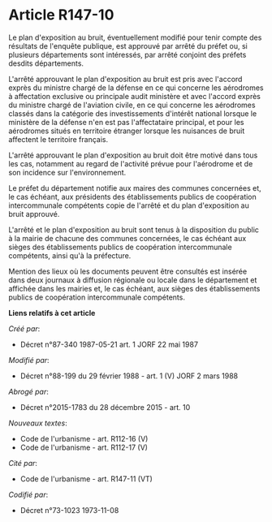# Article R147-10

Le plan d'exposition au bruit, éventuellement modifié pour tenir compte des résultats de l'enquête publique, est approuvé par
arrêté du préfet ou, si plusieurs départements sont intéressés, par arrêté conjoint des préfets desdits départements.

L'arrêté approuvant le plan d'exposition au bruit est pris avec l'accord exprès du ministre chargé de la défense en ce qui
concerne les aérodromes à affectation exclusive ou principale audit ministère et avec l'accord exprès du ministre chargé de
l'aviation civile, en ce qui concerne les aérodromes classés dans la catégorie des investissements d'intérêt national lorsque
le ministère de la défense n'en est pas l'affectataire principal, et pour les aérodromes situés en territoire étranger
lorsque les nuisances de bruit affectent le territoire français.

L'arrêté approuvant le plan d'exposition au bruit doit être motivé dans tous les cas, notamment au regard de l'activité
prévue pour l'aérodrome et de son incidence sur l'environnement.

Le préfet du département notifie aux maires des communes concernées et, le cas échéant, aux présidents des établissements
publics de coopération intercommunale compétents copie de l'arrêté et du plan d'exposition au bruit approuvé.

L'arrêté et le plan d'exposition au bruit sont tenus à la disposition du public à la mairie de chacune des communes
concernées, le cas échéant aux sièges des établissements publics de coopération intercommunale compétents, ainsi qu'à la
préfecture.

Mention des lieux où les documents peuvent être consultés est insérée dans deux journaux à diffusion régionale ou locale dans
le département et affichée dans les mairies et, le cas échéant, aux sièges des établissements publics de coopération
intercommunale compétents.

**Liens relatifs à cet article**

_Créé par_:

  - Décret n°87-340 1987-05-21 art. 1 JORF 22 mai 1987

_Modifié par_:

  - Décret n°88-199 du 29 février 1988 - art. 1 (V) JORF 2 mars 1988

_Abrogé par_:

  - Décret n°2015-1783 du 28 décembre 2015 - art. 10

_Nouveaux textes_:

  - Code de l'urbanisme - art. R112-16 (V)
  - Code de l'urbanisme - art. R112-17 (V)

_Cité par_:

  - Code de l'urbanisme - art. R147-11 (VT)

_Codifié par_:

  - Décret n°73-1023 1973-11-08
